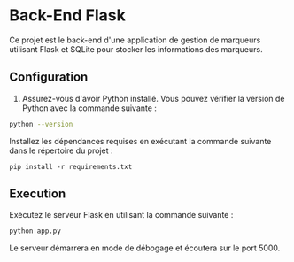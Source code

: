 # Back-End Flask

Ce projet est le back-end d'une application de gestion de marqueurs utilisant Flask et SQLite pour stocker les informations des marqueurs.

## Configuration

1. Assurez-vous d'avoir Python installé. Vous pouvez vérifier la version de Python avec la commande suivante :
```sh
python --version
```
Installez les dépendances requises en exécutant la commande suivante dans le répertoire du projet :
```
pip install -r requirements.txt
```

## Execution

Exécutez le serveur Flask en utilisant la commande suivante :


```sh
python app.py
```

Le serveur démarrera en mode de débogage et écoutera sur le port 5000.